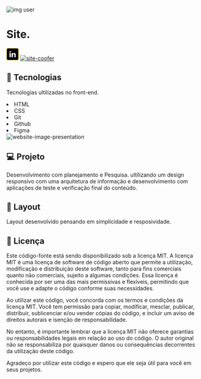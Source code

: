 <img src = "https://github.com/Carleone-Souza-Santos/Portf-lio/blob/master/src/assets/imgUserjob.png?raw=true" alt="img user"/>

<div>
<h1>Site.</h1>
<a href="https://www.linkedin.com/in/carleone-santos/" target="_blank">
<img src="https://github.com/Carleone-Souza-Santos/Proj.Hamburgueria.Carl/blob/master/arsset/social_media_online_linked_in_icon-icons.com_59694.png?raw=true"  alt="linkdin"></a> 
<a href="https://carleone-souza-santos.github.io/coffee/" target="_blank">
<img src="https://github.com/Carleone-Souza-Santos/coffee/blob/master/assets/icon-internet.gif"  height="32em" alt="site-coofer"></a> 
</div>


<h2>🚀 Tecnologias</h2>
<p>Tecnologias ultilizadas no front-end.</p>

<li>HTML</li>
<li>CSS</li>
<li>Git</li>
<li>Github</li>
<li>Figma</li>

<img src="https://github.com/Carleone-Souza-Santos/coffee/blob/master/assets/we.png" alt="website-image-presentation"/>

<h2>💻 Projeto</h2>
Desenvolvimento com planejamento e Pesquisa. 
ultilizando um design responsivo com uma arquitetura de informação e desenvolvimento
com aplicações de teste e verificação final do conteúdo.

<h2>🔖 Layout</h2>
Layout desenvolvido pensando em simplicidade e resposividade.

<h2>📝 Licença</h2>

Este código-fonte está sendo disponibilizado sob a licença MIT. A licença MIT é uma licença de software de código aberto que permite a utilização, modificação e distribuição deste software, tanto para fins comerciais quanto não comerciais, sujeito a algumas condições. Essa licença é conhecida por ser uma das mais permissivas e flexíveis, permitindo que você use e adapte o código conforme suas necessidades.

Ao utilizar este código, você concorda com os termos e condições da licença MIT. Você tem permissão para copiar, modificar, mesclar, publicar, distribuir, sublicenciar e/ou vender cópias do código, e incluir um aviso de direitos autorais e isenção de responsabilidade.

No entanto, é importante lembrar que a licença MIT não oferece garantias ou responsabilidades legais em relação ao uso do código. O autor original não se responsabiliza por quaisquer danos ou consequências decorrentes da utilização deste código.

Agradeço por utilizar este código e espero que ele seja útil para você em seus projetos.

